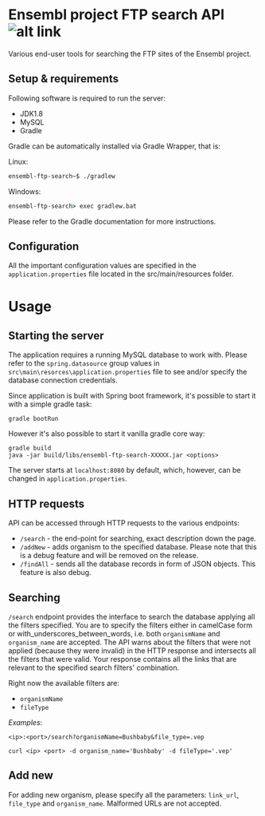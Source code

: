 # Ensembl project FTP search API ![alt link](https://travis-ci.org/stefanches7/ensembl-ftp-search.svg?branch=master)
Various end-user tools for searching the FTP sites of the Ensembl project.

Setup & requirements
--------------------
Following software is required to run the server:
* JDK1.8
* MySQL
* Gradle

Gradle can be automatically installed via Gradle Wrapper, that is:

Linux: 
```bash
ensembl-ftp-search~$ ./gradlew
```

Windows:
```cmd
ensembl-ftp-search> exec gradlew.bat

```

Please refer to the Gradle documentation for more instructions.

Configuration
-------------

All the important configuration values are specified in the `application.properties` file located in the src/main/resources folder.

Usage
=====
Starting the server
-------------------
The application requires a running MySQL database to work with.
Please refer to the `spring.datasource` group values in `src\main\resorces\application.properties` file
to see and/or specify the database connection credentials.

Since application is built with Spring boot framework, it's possible
to start it with a simple gradle task:

`gradle bootRun`

However it's also possible to start it vanilla gradle core way:

```sbtshell
gradle build
java -jar build/libs/ensembl-ftp-search-XXXXX.jar <options>
```

The server starts at `localhost:8080` by default, which, however, can be changed in `application.properties`.

HTTP requests
-------------

API can be accessed through HTTP requests to the various endpoints:

* `/search` - the end-point for searching, exact description down the page.
* `/addNew` - adds organism to the specified database. Please note that this is a debug feature and will be removed on the release.
* `/findAll` - sends all the database records in form of JSON objects. This feature is also debug.

Searching
---------
`/search` endpoint provides the interface to search the database applying all the filters specified. You are to specify the filters either in camelCase form or with_underscores_between_words, i.e. both `organismName` and `organism_name` are accepted. The API warns about the filters that were not applied (because they were invalid) in the HTTP response and intersects all the filters that were valid. 
Your response contains all the links that are relevant to the specified search filters' combination.

Right now the available filters are:

* `organismName`
* `fileType`

_Examples_: 

`<ip>:<port>/search?organismName=Bushbaby&file_type=.vep`

`curl <ip> <port> -d organism_name='Bushbaby' -d fileType='.vep'`

Add new
-------
For adding new organism, please specify all the parameters: `link_url`, `file_type` and `organism_name`. Malformed URLs are not accepted.

